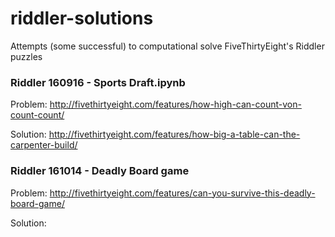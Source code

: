 # riddler-solutions
Attempts (some successful) to computational solve FiveThirtyEight's Riddler puzzles

### Riddler 160916 - Sports Draft.ipynb

Problem: http://fivethirtyeight.com/features/how-high-can-count-von-count-count/

Solution: http://fivethirtyeight.com/features/how-big-a-table-can-the-carpenter-build/

### Riddler 161014 - Deadly Board game

Problem: http://fivethirtyeight.com/features/can-you-survive-this-deadly-board-game/

Solution: